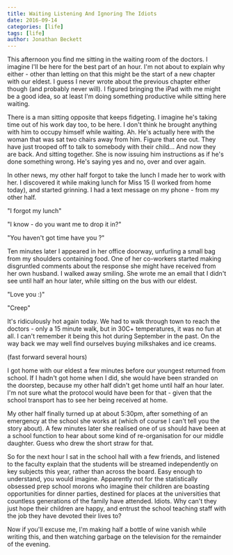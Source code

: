 ```yaml
---
title: Waiting Listening And Ignoring The Idiots
date: 2016-09-14
categories: [life]
tags: [life]
author: Jonathan Beckett
---
```


This afternoon you find me sitting in the waiting room of the doctors. I imagine I'll be here for the best part of an hour. I'm not about to explain why either - other than letting on that this might be the start of a new chapter with our eldest. I guess I never wrote about the previous chapter either though (and probably never will). I figured bringing the iPad with me might be a good idea, so at least I'm doing something productive while sitting here waiting.

There is a man sitting opposite that keeps fidgeting. I imagine he's taking time out of his work day too, to be here. I don't think he brought anything with him to occupy himself while waiting. Ah. He's actually here with the woman that was sat two chairs away from him. Figure that one out. They have just trooped off to talk to somebody with their child... And now they are back. And sitting together. She is now issuing him instructions as if he's done something wrong. He's saying yes and no, over and over again.

In other news, my other half forgot to take the lunch I made her to work with her. I discovered it while making lunch for Miss 15 (I worked from home today), and started grinning. I had a text message on my phone - from my other half.

"I forgot my lunch"

"I know - do you want me to drop it in?"

"You haven't got time have you ?"

Ten minutes later I appeared in her office doorway, unfurling a small bag from my shoulders containing food. One of her co-workers started making disgruntled comments about the response she might have received from her own husband. I walked away smiling. She wrote me an email that I didn't see until half an hour later, while sitting on the bus with our eldest.

"Love you :)"

"Creep"

It's ridiculously hot again today. We had to walk through town to reach the doctors - only a 15 minute walk, but in 30C+ temperatures, it was no fun at all. I can't remember it being this hot during September in the past. On the way back we may well find ourselves buying milkshakes and ice creams.

(fast forward several hours)

I got home with our eldest a few minutes before our youngest returned from school. If I hadn't got home when I did, she would have been stranded on the doorstep, because my other half didn't get home until half an hour later. I'm not sure what the protocol would have been for that - given that the school transport has to see her being received at home.

My other half finally turned up at about 5:30pm, after something of an emergency at the school she works at (which of course I can't tell you the story about). A few minutes later she realised one of us should have been at a school function to hear about some kind of re-organisation for our middle daughter. Guess who drew the short straw for that.

So for the next hour I sat in the school hall with a few friends, and listened to the faculty explain that the students will be streamed independently on key subjects this year, rather than across the board. Easy enough to understand, you would imagine. Apparently not for the statistically obsessed prep school morons who imagine their children are boasting opportunities for dinner parties, destined for places at the universities that countless generations of the family have attended. Idiots. Why can't they just hope their children are happy, and entrust the school teaching staff with the job they have devoted their lives to?

Now if you'll excuse me, I'm making half a bottle of wine vanish while writing this, and then watching garbage on the television for the remainder of the evening.